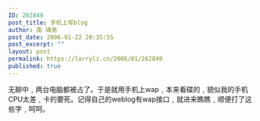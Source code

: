 ```yaml
---
ID: 262849
post_title: 手机上写blog
author: 南 靖男
post_date: 2006-01-22 20:35:55
post_excerpt: ""
layout: post
permalink: https://larryli.cn/2006/01/262849
published: true
---
```

无聊中﹐两台电脑都被占了。于是就用手机上wap﹐本来看碟的﹐貌似我的手机CPU太差﹐卡的要死。记得自己的weblog有wap接口﹐就进来瞧瞧﹐顺便打了这些字﹐呵呵。